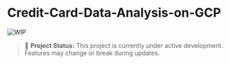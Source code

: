 # Credit-Card-Data-Analysis-on-GCP



![WIP](https://img.shields.io/badge/status-in--progress-yellow)

> 🚧 **Project Status:** This project is currently under active development. Features may change or break during updates.
